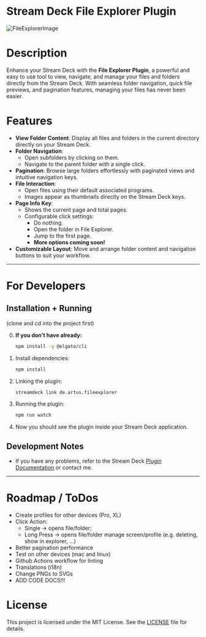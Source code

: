# Stream Deck File Explorer Plugin
![FileExplorerImage](https://github.com/user-attachments/assets/0fad42d3-d98e-4e25-92fd-80b2978f6567)

# Description

Enhance your Stream Deck with the **File Explorer Plugin**, a powerful and easy to use tool to view, navigate, and manage your files and folders directly from the Stream Deck. With seamless folder navigation, quick file previews, and pagination features, managing your files has never been easier.

# Features

- **View Folder Content**: Display all files and folders in the current directory directly on your Stream Deck.
- **Folder Navigation**:
    - Open subfolders by clicking on them.
    - Navigate to the parent folder with a single click.
- **Pagination**: Browse large folders effortlessly with paginated views and intuitive navigation keys.
- **File Interaction**:
    - Open files using their default associated programs.
    - Images appear as thumbnails directly on the Stream Deck keys.
- **Page Info Key**:
    - Shows the current page and total pages.
    - Configurable click settings:
        - Do nothing.
        - Open the folder in File Explorer.
        - Jump to the first page.
        - **More options coming soon!**
- **Customizable Layout**: Move and arrange folder content and navigation buttons to suit your workflow.

---

# For Developers

## Installation + Running

(clone and cd into the project first)

0. **If you don't have already:**
    ```bash
    npm install -g @elgato/cli
    ```
1. Install dependencies:
    ```bash
    npm install
    ```
2. Linking the plugin:
    ```bash
    streamdeck link de.artus.fileexplorer
    ```
3. Running the plugin:
    ```bash
    npm run watch
    ```
4. Now you should see the plugin inside your Stream Deck application.

## Development Notes

- If you have any problems, refer to the Stream Deck [Plugin Documentation](https://docs.elgato.com/streamdeck/sdk/introduction/getting-started) or contact me.

---

# Roadmap / ToDos

- Create profiles for other devices (Pro, XL)
- Click Action:
    - Single -> opens file/folder;
    - Long Press -> opens file/folder manage screen/profile (e.g. deleting, show in explorer, ...)
- Better pagination performance
- Test on other devices (mac and linux)
- Github Actions workflow for linting
- Translations (i18n)
- Change PNGs to SVGs
- ADD CODE DOCS!!!

# License

This project is licensed under the MIT License. See the [LICENSE](LICENSE) file for details.
